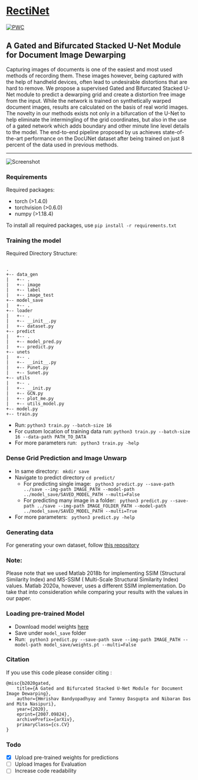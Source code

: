 # [RectiNet](https://arxiv.org/abs/2007.09824)
[![PWC](https://img.shields.io/endpoint.svg?url=https://paperswithcode.com/badge/a-gated-and-bifurcated-stacked-u-net-module/ssim-on-docunet)](https://paperswithcode.com/sota/ssim-on-docunet?p=a-gated-and-bifurcated-stacked-u-net-module)

## A Gated and Bifurcated Stacked U-Net Module for Document Image Dewarping

Capturing images of documents is one of the easiest
and most used methods of recording them. These images however,
being captured with the help of handheld devices, often lead to
undesirable distortions that are hard to remove. We propose
a supervised Gated and Bifurcated Stacked U-Net module to
predict a dewarping grid and create a distortion free image
from the input. While the network is trained on synthetically
warped document images, results are calculated on the basis of
real world images. The novelty in our methods exists not only in
a bifurcation of the U-Net to help eliminate the intermingling of
the grid coordinates, but also in the use of a gated network which
adds boundary and other minute line level details to the model.
The end-to-end pipeline proposed by us achieves state-of-the-art
performance on the DocUNet dataset after being trained on just
8 percent of the data used in previous methods.

---
![Screenshot](images/readme.png?raw=true "RectiNet")

### Requirements

Required packages:
- torch (>1.4.0)
- torchvision (>0.6.0)
- numpy (>1.18.4)

To install all required packages, use 
`pip install -r requirements.txt`

### Training the model

Required Directory Structure:
```

.
+-- data_gen
|   +-- .
|   +-- image
|   +-- label
|   +-- image_test
+-- model_save
|   +-- .
+-- loader
|   +-- .
|   +-- __init__.py
|   +-- dataset.py
+-- predict
|   +-- .
|   +-- model_pred.py
|   +-- predict.py
+-- unets
|   +-- .
|   +-- __init__.py
|   +-- Punet.py
|   +-- Sunet.py
+-- utils
|   +-- .
|   +-- __init.py
|   +-- GCN.py
|   +-- plot_me.py
|   +-- utils_model.py
+-- model.py
+-- train.py

```
- Run:
`python3 train.py --batch-size 16`
- For custom location of training data run:
`python3 train.py --batch-size 16 --data-path PATH_TO_DATA`
- For more parameters run:
` python3 train.py -help`



### Dense Grid Prediction and Image Unwarp

- In same directory:
` mkdir save`
- Navigate to predict directory
` cd predict/ `
  - For predicting single image:
` python3 predict.py --save-path ../save --img-path IMAGE_PATH --model-path ../model_save/SAVED_MODEL_PATH --multi=False`
  - For predicting many image in a folder:
` python3 predict.py --save-path ../save --img-path IMAGE_FOLDER_PATH --model-path ../model_save/SAVED_MODEL_PATH --multi=True`
- For more parameters:
` python3 predict.py -help`


### Generating data

   For generating your own dataset, follow [this repository](https://github.com/XiyanLiu/AGUN)
   
### Note:
   Please note that we used Matlab 2018b for implementing SSIM (Structural Similarity Index) and MS-SSIM ( Multi-Scale Structural Similarity Index) values. Matlab 2020a, however, uses a different SSIM implementation. Do take that into consideration while comparing your results with the values in our paper. 

### Loading pre-trained Model

- Download model weights [here](https://drive.google.com/file/d/1Q_cWtIX-quCizX8huznfcIYJKxCOkTSZ/view?usp=sharing "RectiNet Weights")
- Save under `model_save` folder
- Run:
` python3 predict.py --save-path save --img-path IMAGE_PATH --model-path model_save/weights.pt --multi=False`

### Citation

If you use this code please consider citing :
```
@misc{b2020gated,
    title={A Gated and Bifurcated Stacked U-Net Module for Document Image Dewarping},
    author={Hmrishav Bandyopadhyay and Tanmoy Dasgupta and Nibaran Das and Mita Nasipuri},
    year={2020},
    eprint={2007.09824},
    archivePrefix={arXiv},
    primaryClass={cs.CV}
}
```

### Todo

- [X] Upload pre-trained weights for predictions
- [ ] Upload Images for Evaluation
- [ ] Increase code readability
